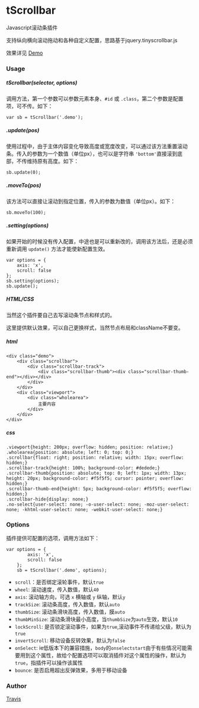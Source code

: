 # tScrollbar

Javascript滚动条插件

支持纵向横向滚动拖动和各种自定义配置，思路基于jquery.tinyscrollbar.js

效果详见 [Demo](http://travisup.com/demo/plugins/tscrollbar/demo.html)

### Usage
	
##### tScrollbar(selector, options)

调用方法，第一个参数可以参数元素本身、`#id` 或 `.class`，第二个参数是配置项，可不传。如下：
    
    var sb = tScrollbar('.demo');

##### .update(pos)

使用过程中，由于主体内容变化导致高度或宽度改变，可以通过该方法重置滚动条。传入的参数为一个数值（单位px），也可以是字符串 `'bottom'`直接滚到底部，不传维持原有高度。如下：

	sb.update(0);

##### .moveTo(pos)

该方法可以直接让滚动到指定位置，传入的参数为数值（单位px）。如下：

	sb.moveTo(100);

##### .setting(options)

如果开始的时候没有传入配置，中途也是可以重新改的，调用该方法后，还是必须重新调用 `update()` 方法才能使新配置生效。

	var options = {
		axis: 'x',
		scroll: false
	};
	sb.setting(options);
	sb.update();

##### HTML/CSS

当然这个插件要自己去写滚动条节点和样式的。

这里提供默认效果，可以自己更换样式，当然节点布局和className不要变。

##### html

	<div class="demo">
        <div class="scrollbar">
			<div class="scrollbar-track">
				<div class="scrollbar-thumb"><div class="scrollbar-thumb-end"></div></div>
			</div>
		</div>
        <div class="viewport">
            <div class="wholearea">
				主要内容
            </div>
        </div>
    </div>

##### css

	.viewport{height: 200px; overflow: hidden; position: relative;}
    .wholearea{position: absolute; left: 0; top: 0;}
    .scrollbar{float: right; position: relative; width: 15px; overflow: hidden;}
    .scrollbar-track{height: 100%; background-color: #dedede;}
    .scrollbar-thumb{position: absolute; top: 0; left: 1px; width: 13px; height: 20px; background-color: #f5f5f5; cursor: pointer; overflow: hidden;}
    .scrollbar-thumb-end{height: 5px; background-color: #f5f5f5; overflow: hidden;}
	.scrollbar-hide{display: none;}
    .no-select{user-select: none; -o-user-select: none; -moz-user-select: none; -khtml-user-select: none; -webkit-user-select: none;}

### Options

插件提供可配置的选项，调用方法如下：
    
    var options = {
			axis: 'x',
			scroll: false
		};
	    sb = tScrollbar('.demo', options);
	
    
* `scroll`：是否绑定滚轮事件，默认`true`
* `wheel`: 滚动速度，传入数值，默认`40`
* `axis`: 滚动轴方向，可选 `x` 横轴或 `y` 纵轴，默认`y`
* `trackSize`: 滚动条高度，传入数值，默认`auto`
* `thumbSize`: 滚动条滑块高度，传入数值，膜`auto`
* `thumbMinSize`: 滚动条滑块最小高度，当`thumbSize`为`auto`生效，默认`10`
* `lockScroll`: 是否锁定滚动事件，如果为`true`,滚动事件不传递给父级，默认为`true`
* `invertScroll`: 移动设备反转效果，默认为`false`
* `onSelect`: ie低版本下的兼容措施，`body`的`onselectstart`由于有些情况可能需要用到这个属性，故给个配置选项可以取消插件对这个属性的操作，默认为`true`，指插件可以操作该属性
* `bounce`: 是否启用超出反弹效果，多用于移动设备

### Author

[Travis](http://travisup.com/)

